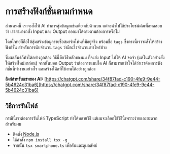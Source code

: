 # การสร้างฟังก์ชั่นตามกำหนด

ส่วนตรงนี้ เราจะสั่งให้ AI ทำการสุ่มข้อมูลเช่นเดียวกับด้านบน แต่จะนำไปใช้ประโยชน์ต่อเพื่อทดสอบว่า เราสามารถสั่ง Input และ Output ออกมาได้ตรงตามต้องการหรือไม่

โดยโจทย์ก็คือให้สุ่มสร้างข้อมูลรายชื่อสมาร์ทโฟนที่มีอยู่จริง พร้อมชื่อ `tags` ซึ่งตรงนี้เราจะสั่งให้สร้างฟังก์ชั่น สำหรับการนับจำนวน `tags` ว่ามีอะไรจำนวนเท่าไหร่บ้าง

ซึ่งผลลัพธ์ก็ทำได้อย่างถูกต้อง วิธีนี้คือวิธีหลักของผม ที่จะส่ง Input ไปให้ AI จดจำ (แต่ในตัวอย่างสั่งให้สร้างใหม่มาก่อน) จากนั้นบอก Output ว่าต้องการแบบใด AI ก็สามารถเข้าใจได้ว่าเราต้องการฟังก์ชั่นนี้ทำงานอย่างไร และสร้างโค้ดที่ใช้งานได้อย่างถูกต้อง

**ลิงก์สำหรับแชทของ AI:** [https://chatgpt.com/share/34f87fad-c190-4fe9-9e44-5b4624c31ba6](https://chatgpt.com/share/34f87fad-c190-4fe9-9e44-5b4624c31ba6)

## วิธีการรันไฟล์

กรณีนี้เราต้องการรันไฟล์ TypeScript ทำได้หลายวิธี แต่ผมจะเลือกใช้วิธีนี้เพราะง่ายและสะดวกสำหรับผม

- ติดตั้ง [Node.js](https://nodejs.org/en)
- ใช้คำสั่ง `npm install tsx -g`
- จากนั้น `tsx smartphone.ts` เพื่อรันและดูผลลัพธ์
